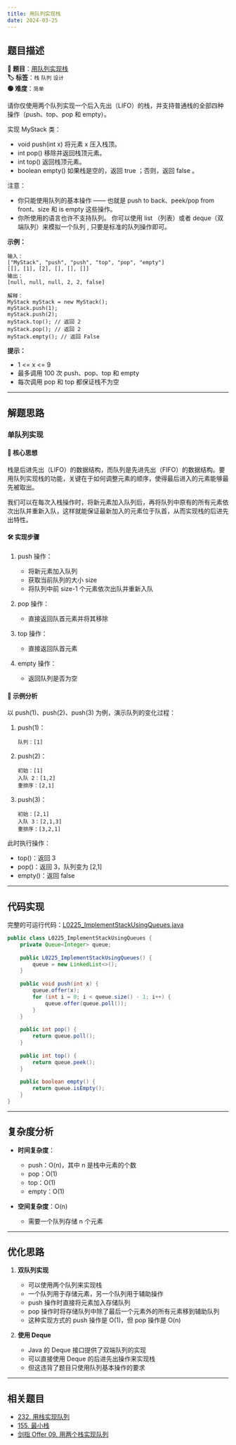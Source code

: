 ```yaml
---
title: 用队列实现栈
date: 2024-03-25
---
```


## 题目描述

**🔗 题目**：[用队列实现栈](https://leetcode.cn/problems/implement-stack-using-queues/)  
**🏷️ 标签**：`栈` `队列` `设计`  
**🟢 难度**：`简单`  

请你仅使用两个队列实现一个后入先出（LIFO）的栈，并支持普通栈的全部四种操作（push、top、pop 和 empty）。

实现 MyStack 类：
- void push(int x) 将元素 x 压入栈顶。
- int pop() 移除并返回栈顶元素。
- int top() 返回栈顶元素。
- boolean empty() 如果栈是空的，返回 true ；否则，返回 false 。

注意：
- 你只能使用队列的基本操作 —— 也就是 push to back、peek/pop from front、size 和 is empty 这些操作。
- 你所使用的语言也许不支持队列。 你可以使用 list （列表）或者 deque（双端队列）来模拟一个队列 , 只要是标准的队列操作即可。

**示例：**
```
输入：
["MyStack", "push", "push", "top", "pop", "empty"]
[[], [1], [2], [], [], []]
输出：
[null, null, null, 2, 2, false]

解释：
MyStack myStack = new MyStack();
myStack.push(1);
myStack.push(2);
myStack.top(); // 返回 2
myStack.pop(); // 返回 2
myStack.empty(); // 返回 False
```

**提示：**
- 1 <= x <= 9
- 最多调用 100 次 push、pop、top 和 empty
- 每次调用 pop 和 top 都保证栈不为空

---

## 解题思路

### 单队列实现

#### 📝 核心思想
栈是后进先出（LIFO）的数据结构，而队列是先进先出（FIFO）的数据结构。要用队列实现栈的功能，关键在于如何调整元素的顺序，使得最后进入的元素能够最先被取出。

我们可以在每次入栈操作时，将新元素加入队列后，再将队列中原有的所有元素依次出队并重新入队，这样就能保证最新加入的元素位于队首，从而实现栈的后进先出特性。

#### 🛠️ 实现步骤

1. push 操作：
   - 将新元素加入队列
   - 获取当前队列的大小 size
   - 将队列中前 size-1 个元素依次出队并重新入队
   
2. pop 操作：
   - 直接返回队首元素并将其移除
   
3. top 操作：
   - 直接返回队首元素
   
4. empty 操作：
   - 返回队列是否为空

#### 🧩 示例分析

以 push(1)、push(2)、push(3) 为例，演示队列的变化过程：

1. push(1)：
   ```
   队列：[1]
   ```

2. push(2)：
   ```
   初始：[1]
   入队 2：[1,2]
   重排序：[2,1]
   ```

3. push(3)：
   ```
   初始：[2,1]
   入队 3：[2,1,3]
   重排序：[3,2,1]
   ```

此时执行操作：
- top()：返回 3
- pop()：返回 3，队列变为 [2,1]
- empty()：返回 false

---

## 代码实现

完整的可运行代码：[L0225_ImplementStackUsingQueues.java](../src/main/java/L0225_ImplementStackUsingQueues.java)

```java
public class L0225_ImplementStackUsingQueues {
    private Queue<Integer> queue;
    
    public L0225_ImplementStackUsingQueues() {
        queue = new LinkedList<>();
    }
    
    public void push(int x) {
        queue.offer(x);
        for (int i = 0; i < queue.size() - 1; i++) {
            queue.offer(queue.poll());
        }
    }
    
    public int pop() {
        return queue.poll();
    }
    
    public int top() {
        return queue.peek();
    }
    
    public boolean empty() {
        return queue.isEmpty();
    }
}
```

---

## 复杂度分析

- **时间复杂度**：
  - push：O(n)，其中 n 是栈中元素的个数
  - pop：O(1)
  - top：O(1)
  - empty：O(1)

- **空间复杂度**：O(n)
  - 需要一个队列存储 n 个元素

---

## 优化思路

1. **双队列实现**
   - 可以使用两个队列来实现栈
   - 一个队列用于存储元素，另一个队列用于辅助操作
   - push 操作时直接将元素加入存储队列
   - pop 操作时将存储队列中除了最后一个元素外的所有元素移到辅助队列
   - 这种实现方式的 push 操作是 O(1)，但 pop 操作是 O(n)

2. **使用 Deque**
   - Java 的 Deque 接口提供了双端队列的实现
   - 可以直接使用 Deque 的后进先出操作来实现栈
   - 但这违背了题目只使用队列基本操作的要求

---

## 相关题目

- [232. 用栈实现队列](https://leetcode.cn/problems/implement-queue-using-stacks/)
- [155. 最小栈](https://leetcode.cn/problems/min-stack/)
- [剑指 Offer 09. 用两个栈实现队列](https://leetcode.cn/problems/yong-liang-ge-zhan-shi-xian-dui-lie-lcof/) 